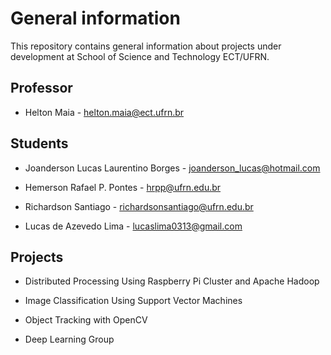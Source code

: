 # General information 
This repository contains general information about projects under development at School of Science and Technology ECT/UFRN.

## Professor

* Helton Maia - helton.maia@ect.ufrn.br

## Students

* Joanderson Lucas Laurentino Borges - joanderson_lucas@hotmail.com

* Hemerson Rafael P. Pontes - hrpp@ufrn.edu.br

* Richardson Santiago - richardsonsantiago@ufrn.edu.br

* Lucas de Azevedo Lima - lucaslima0313@gmail.com

## Projects

* Distributed Processing Using Raspberry Pi Cluster and Apache Hadoop

* Image Classification Using Support Vector Machines

* Object Tracking with OpenCV

* Deep Learning Group


 
